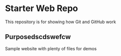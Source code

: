 # Starter Web Repo

This repository is for showing how Git and GitHub work

## Purposedscdswefcw

Sample website with plenty of files for demos
